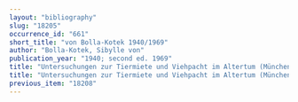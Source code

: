 ```yaml
---
layout: "bibliography"
slug: "18205"
occurrence_id: "661"
short_title: "von Bolla-Kotek 1940/1969"
author: "Bolla-Kotek, Sibylle von"
publication_year: "1940; second ed. 1969"
title: "Untersuchungen zur Tiermiete und Viehpacht im Altertum (Münchener Beiträge zur Papyrusforschung and antiken Rechtsgeschichte 30)"
title: "Untersuchungen zur Tiermiete und Viehpacht im Altertum (Münchener Beiträge zur Papyrusforschung and antiken Rechtsgeschichte 30)"
previous_item: "18208"
---
```

